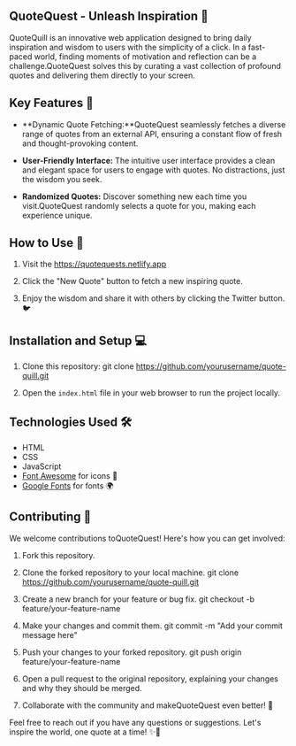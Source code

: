 ## QuoteQuest - Unleash Inspiration 📜


QuoteQuill is an innovative web application designed to bring daily inspiration and wisdom to users with the simplicity of a click. In a fast-paced world, finding moments of motivation and reflection can be a challenge.QuoteQuest solves this by curating a vast collection of profound quotes and delivering them directly to your screen.

## Key Features 🌟

- **Dynamic Quote Fetching:**QuoteQuest seamlessly fetches a diverse range of quotes from an external API, ensuring a constant flow of fresh and thought-provoking content.

- **User-Friendly Interface:** The intuitive user interface provides a clean and elegant space for users to engage with quotes. No distractions, just the wisdom you seek.

- **Randomized Quotes:** Discover something new each time you visit.QuoteQuest randomly selects a quote for you, making each experience unique.

## How to Use 🚀

1. Visit the https://quotequests.netlify.app

2. Click the "New Quote" button to fetch a new inspiring quote.

3. Enjoy the wisdom and share it with others by clicking the Twitter button. 🐦

## Installation and Setup 💻

1. Clone this repository:
   git clone https://github.com/yourusername/quote-quill.git

2. Open the `index.html` file in your web browser to run the project locally.

## Technologies Used 🛠️

- HTML
- CSS
- JavaScript
- [Font Awesome](https://fontawesome.com/) for icons 🚀
- [Google Fonts](https://fonts.google.com/) for fonts 🌍

## Contributing 🤝

We welcome contributions toQuoteQuest! Here's how you can get involved:

1. Fork this repository.

2. Clone the forked repository to your local machine.
   git clone https://github.com/yourusername/quote-quill.git

3. Create a new branch for your feature or bug fix.
   git checkout -b feature/your-feature-name

4. Make your changes and commit them.
   git commit -m "Add your commit message here"

5. Push your changes to your forked repository.
   git push origin feature/your-feature-name

6. Open a pull request to the original repository, explaining your changes and why they should be merged.

7. Collaborate with the community and makeQuoteQuest even better! 🙌

Feel free to reach out if you have any questions or suggestions. Let's inspire the world, one quote at a time! ✨🌟
